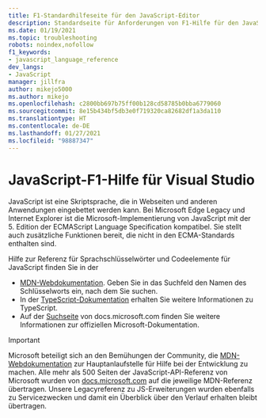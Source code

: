 ```yaml
---
title: F1-Standardhilfeseite für den JavaScript-Editor
description: Standardseite für Anforderungen von F1-Hilfe für den JavaScript-Editor von Visual Studio
ms.date: 01/19/2021
ms.topic: troubleshooting
robots: noindex,nofollow
f1_keywords:
- javascript_language_reference
dev_langs:
- JavaScript
manager: jillfra
author: mikejo5000
ms.author: mikejo
ms.openlocfilehash: c2800bb697b75ff00b128cd58785b0bba6779060
ms.sourcegitcommit: 8e15b434bf5db3e0f719320ca82682df1a3da110
ms.translationtype: HT
ms.contentlocale: de-DE
ms.lasthandoff: 01/27/2021
ms.locfileid: "98887347"
---
```

# <a name="javascript-f1-help-for-visual-studio"></a>JavaScript-F1-Hilfe für Visual Studio

JavaScript ist eine Skriptsprache, die in Webseiten und anderen Anwendungen eingebettet werden kann. Bei Microsoft Edge Legacy und Internet Explorer ist die Microsoft-Implementierung von JavaScript mit der 5. Edition der ECMAScript Language Specification kompatibel. Sie stellt auch zusätzliche Funktionen bereit, die nicht in den ECMA-Standards enthalten sind.

Hilfe zur Referenz für Sprachschlüsselwörter und Codeelemente für JavaScript finden Sie in der

- [MDN-Webdokumentation](https://developer.mozilla.org/en-US/docs/Web/JavaScript/Reference). Geben Sie in das Suchfeld den Namen des Schlüsselworts ein, nach dem Sie suchen.
- In der [TypeScript-Dokumentation](https://www.typescriptlang.org/docs) erhalten Sie weitere Informationen zu TypeScript.
- Auf der [Suchseite](/search) von docs.microsoft.com finden Sie weitere Informationen zur offiziellen Microsoft-Dokumentation.

> [!IMPORTANT]
> Microsoft beteiligt sich an den Bemühungen der Community, die [MDN-Webdokumentation](https://developer.mozilla.org/en-US/docs/Web/JavaScript/Reference) zur Hauptanlaufstelle für Hilfe bei der Entwicklung zu machen. Alle mehr als 500 Seiten der JavaScript-API-Referenz von Microsoft wurden von [docs.microsoft.com](https://docs.microsoft.com) auf die jeweilige MDN-Referenz übertragen. Unsere Legacyreferenz zu JS-Erweiterungen wurden ebenfalls zu Servicezwecken und damit ein Überblick über den Verlauf erhalten bleibt übertragen.
